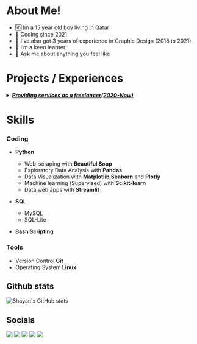 # About Me!

- :id: Im a 15 year old boy living in Qatar
- :date: Coding since 2021
- 🌱 I've also got 3 years of experience in Graphic Design (2018 to 2021)
- 🤔 I’m a keen learner
- 💬 Ask me about anything you feel like

# Projects / Experiences
<details>
<summary> <b><u><i><a href = "https://drive.google.com/drive/folders/1WM3H-_CNg9tFSCV3VohUZTDkzjIkigsn?usp=sharing" target = "_blank"> Providing services as a freelancer(2020-Now)</a> </li></b></h3></u> </i> </summary>

### What I did: 
-  Edited Videos for clients
-  Edited Photos for clients
-  Created data web-apps for clients 
-  Created linux wm configs for clients
### What I learnt:
 
- How to price items and services
- Communication
- Negotiating
</details>

# Skills 
### Coding

- **Python**
  - Web-scraping with **Beautiful Soup**
  - Exploratory Data Analysis with **Pandas**
  - Data Visualization with **Matplotlib**,**Seaborn** and **Plotly**
  - Machine learning (Supervised) with **Scikit-learn**
  - Data web apps with **Streamlit**

- **SQL**
  - MySQL
  - SQL-Lite
 
- **Bash Scripting**

### Tools

- Version Control **Git**
- Operating System **Linux**

## Github stats
![Shayan's GitHub stats](https://github-readme-stats.vercel.app/api?username=Shayan-Raza&show_icons=true&theme=dark)

## Socials 

<a target="_blank" href="https://matrix.to/#/@shayan-raza:matrix.org"><img src="https://img.shields.io/badge/-Matrix-000000?style=for-the-badge&logo=Matrix&logoColor=white"></img></a>
<a target="_blank" href="https://twitter.com/_shayanraza"><img src="https://img.shields.io/badge/-Twitter-1DA1F2?style=for-the-badge&logo=Twitter&logoColor=white"></img></a>
<a target="_blank" href="https://www.instagram.com/_shayanraza/"><img src="https://img.shields.io/badge/-Instagram-833AB4?style=for-the-badge&logo=Instagram&logoColor=white"></img></a>
<a target="_blank" href="https://stackoverflow.com/users/18269247/shayan-raza"><img src="https://img.shields.io/badge/-StackOverflow-f48024?style=for-the-badge&logo=Stack-Overflow&logoColor=white"></img></a>
<a target="_blank" href="https://stackoverflow.com/users/18269247/shayan-raza">
<a target="_blank" href="https://www.kaggle.com/shayanraza"><img src="https://img.shields.io/badge/-Kaggle-21bfff?style=for-the-badge&logo=Kaggle&logoColor=white"></img></a>
